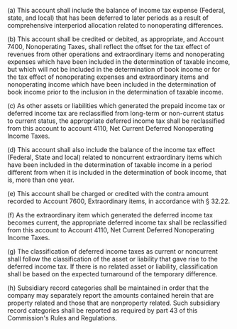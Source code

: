 (a) This account shall include the balance of income tax expense (Federal, state, and local) that has been deferred to later periods as a result of comprehensive interperiod allocation related to nonoperating differences.

(b) This account shall be credited or debited, as appropriate, and Account 7400, Nonoperating Taxes, shall reflect the offset for the tax effect of revenues from other operations and extraordinary items and nonoperating expenses which have been included in the determination of taxable income, but which will not be included in the determination of book income or for the tax effect of nonoperating expenses and extraordinary items and nonoperating income which have been included in the determination of book income prior to the inclusion in the determination of taxable income.

(c) As other assets or liabilities which generated the prepaid income tax or deferred income tax are reclassified from long-term or non-current status to current status, the appropriate deferred income tax shall be reclassified from this account to account 4110, Net Current Deferred Nonoperating Income Taxes.

(d) This account shall also include the balance of the income tax effect (Federal, State and local) related to noncurrent extraordinary items which have been included in the determination of taxable income in a period different from when it is included in the determination of book income, that is, more than one year.

(e) This account shall be charged or credited with the contra amount recorded to Account 7600, Extraordinary items, in accordance with § 32.22.

(f) As the extraordinary item which generated the deferred income tax becomes current, the appropriate deferred income tax shall be reclassified from this account to Account 4110, Net Current Deferred Nonoperating Income Taxes.

(g) The classification of deferred income taxes as current or noncurrent shall follow the classification of the asset or liability that gave rise to the deferred income tax. If there is no related asset or liability, classification shall be based on the expected turnaround of the temporary difference.

(h) Subsidiary record categories shall be maintained in order that the company may separately report the amounts contained herein that are property related and those that are nonproperty related. Such subsidiary record categories shall be reported as required by part 43 of this Commission's Rules and Regulations.

